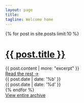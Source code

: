 ```yaml
---
layout: page
title: 
tagline: Welcome home
---
```


{% for post in site.posts limit:10 %}
<div class="post-preview">
  <h1><a href="{{ BASE_PATH }}{{ post.url }}">{{ post.title }}</a></h1>
  <div class="excerpt">
    {{ post.content | more: "excerpt" }}
  </div>
  <a class="read-more" href="{{ BASE_PATH }}{{ post.url }}">Read the rest &#8594;</a>
  <div class="ribbon">
    <div>
      {{ post.date | date: '%b' }}<br />
      {{ post.date | date: '%d' }}
    </div>
  </div>
</div>
{% endfor %}

<div class="archive-block"><a href="/archive.html" class="archive-link">View entire archive</a></div>